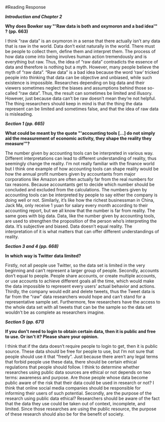 #Reading Response

***Introduction and Chapter 2***

**Why does Bowker say "'Raw data is both and oxymoron and a bad idea'" ? (pp. 663)**

I think “raw data” is an oxymoron in a sense that there actually isn’t any data that is raw in the world. Data don’t exist naturally in the world. There must be people to collect them, define them and interpret them. The process of how data come into being involves human action tremendously and is everything but raw. Thus, the idea of “raw data” contradicts the essence of data and therefore is nothing but a myth. However, many people believe the myth of “raw data”. “Raw data” is a bad idea because the word ‘raw’ tricked people into thinking that data can be objective and unbiased, while such existence is impossible. Researches depending on big data and their viewers sometimes neglect the biases and assumptions behind those so-called “raw data”. Thus, the result can sometimes be limited and illusory. However, just because data can’t be raw doesn’t mean they’re not helpful. The thing researchers should keep in mind is that the thing the data represent can be limited and sometimes false, and that the idea of raw data is misleading.

***Section 1 (pp. 665)***

**What could be meant by the quote "'accounting tools [...] do not simply aid the measurement of economic activity, they shape the reality they measure'"?**

The number given by accounting tools can be interpreted in various way. Different interpretations can lead to different understanding of reality, thus seemingly change the reality. I’m not really familiar with the finance world but I think one example of how accounting tools can shape reality would be how the annual profit numbers given by accountants from major corporations like Amazon are often actually far from the real numbers for tax reasons. Because accountants get to decide which number should be concluded and excluded from the calculations. The numbers given by accounting tools can be interpreted by people to say either the company is doing well or not. Similarly, it’s like how the richest businessman in China, Jack Ma, only receive 1 yuan for salary every month according to their accounting report, but we all know that the number is far from reality. The same goes with big data. Data, like the number given by accounting tools, are used to strengthen the proposition of the person who’s interpreting the data. It’s subjective and biased. Data doesn’t equal reality. The interpretation of it is what matters that can offer different understandings of reality.

***Section 3 and 4 (pp. 668)***

**In which way is Twitter data limited?**

Firstly, not all people use Twitter, so the data set is limited in the very beginning and can’t represent a larger group of people. Secondly, accounts don’t equal to people. People share accounts, or create multiple accounts, or use accounts to achieve different goals all the time, which would make the data impossible to represent every users’ actual behavior and actions. Thirdly, the company would edit and delete tweets, thus the Tweet data is far from the “raw” data researchers would hope and can’t stand for a representative sample set. Furthermore, few researchers have the access to the whole data set with all tweets that can be the sample so the data set wouldn’t be as complete as researchers imagine.

***Section 5 (pp. 671)***

**If you don't need to login to obtain certain data, then it is public and free to use. Or isn't it? Please share your opinion.**

I think that if the data doesn’t require people to login to get, then it is public source. These data should be free for people to use, but I’m not sure that people should use it that “freely”. Just because there aren’t any legal terms that forbid people use these data, there should be certain ethical regulations that people should follow. I think to determine whether researches using public data sources are ethical or not depends on two terms: awareness and purpose. Are those people whose data become public aware of the risk that their data could be used in research or not? I think that online social media companies should be responsible for informing their users of such potential. Secondly, are the purpose of the research using public data ethical? Researchers should be aware of the fact that the data they use could be taken out of context, incomplete, and limited. Since those researches are using the public resource, the purpose of these research should also be for the benefit of society.
